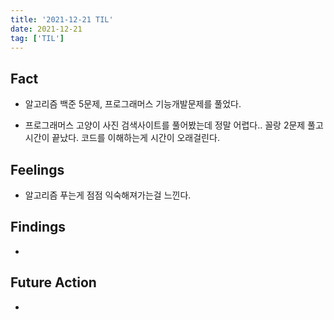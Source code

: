 ```yaml
---
title: '2021-12-21 TIL'
date: 2021-12-21
tag: ['TIL']
---
```


## Fact

- 알고리즘 백준 5문제, 프로그래머스 기능개발문제를 풀었다.

- 프로그래머스 고양이 사진 검색사이트를 풀어봤는데 정말 어렵다.. 꼴랑 2문제 풀고 시간이 끝났다. 코드를 이해하는게 시간이 오래걸린다.

## Feelings

- 알고리즘 푸는게 점점 익숙해져가는걸 느낀다.

## Findings

-

## Future Action

-
